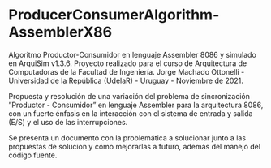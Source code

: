 # ProducerConsumerAlgorithm-AssemblerX86
Algoritmo Productor-Consumidor en lenguaje Assembler 8086 y simulado en ArquiSim v1.3.6. 
Proyecto realizado para el curso de Arquitectura de Computadoras de la Facultad de Ingeniería.
Jorge Machado Ottonelli - Universidad de la República (UdelaR) - Uruguay - Noviembre de 2021.

Propuesta y resolución de una variación del problema de sincronización ”Productor -
Consumidor” en lenguaje Assembler para la arquitectura 8086, con un fuerte énfasis en
la interacción con el sistema de entrada y salida (E/S) y el uso de las interrupciones.

Se presenta un documento con la problemática a solucionar junto a las propuestas de
solucion y cómo mejorarlas a futuro, además del manejo del código fuente.
